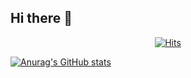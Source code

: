 ## Hi there 👋

<!--
**ing674/ing674** is a ✨ _special_ ✨ repository because its `README.md` (this file) appears on your GitHub profile.

Here are some ideas to get you started:

- 🔭 I’m currently working on ...
- 🌱 I’m currently learning ...
- 👯 I’m looking to collaborate on ...
- 🤔 I’m looking for help with ...
- 💬 Ask me about ...
- 📫 How to reach me: ...
- 😄 Pronouns: ...
- ⚡ Fun fact: ...
-->
<div align=center>

[![Hits](https://hits.seeyoufarm.com/api/count/incr/badge.svg?url=https%3A%2F%2Fgithub.com%2Fing674&count_bg=%23FFE747&title_bg=%234B4B4B&icon=&icon_color=%23E7E7E7&title=hits&edge_flat=false)](https://hits.seeyoufarm.com)
	
  </div>
  
[![Anurag's GitHub stats](https://github-readme-stats.vercel.app/apiing674anuraghazra)](https://github.com/anuraghazra/github-readme-stats)  
  
                                                                    
